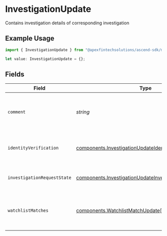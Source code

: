 # InvestigationUpdate

Contains investigation details of corresponding investigation

## Example Usage

```typescript
import { InvestigationUpdate } from "@apexfintechsolutions/ascend-sdk/models/components";

let value: InvestigationUpdate = {};
```

## Fields

| Field                                                                                                                              | Type                                                                                                                               | Required                                                                                                                           | Description                                                                                                                        | Example                                                                                                                            |
| ---------------------------------------------------------------------------------------------------------------------------------- | ---------------------------------------------------------------------------------------------------------------------------------- | ---------------------------------------------------------------------------------------------------------------------------------- | ---------------------------------------------------------------------------------------------------------------------------------- | ---------------------------------------------------------------------------------------------------------------------------------- |
| `comment`                                                                                                                          | *string*                                                                                                                           | :heavy_minus_sign:                                                                                                                 | Comment relating to why the investigation state was updated                                                                        | Updating Watchlist matches                                                                                                         |
| `identityVerification`                                                                                                             | [components.InvestigationUpdateIdentityVerification](../../models/components/investigationupdateidentityverification.md)           | :heavy_minus_sign:                                                                                                                 | Indicates the current state of identity verification                                                                               | PASSED                                                                                                                             |
| `investigationRequestState`                                                                                                        | [components.InvestigationUpdateInvestigationRequestState](../../models/components/investigationupdateinvestigationrequeststate.md) | :heavy_minus_sign:                                                                                                                 | Current state of investigation request                                                                                             | OPEN                                                                                                                               |
| `watchlistMatches`                                                                                                                 | [components.WatchlistMatchUpdate](../../models/components/watchlistmatchupdate.md)[]                                               | :heavy_minus_sign:                                                                                                                 | A list of watchlist entries matched against the investigation                                                                      |                                                                                                                                    |